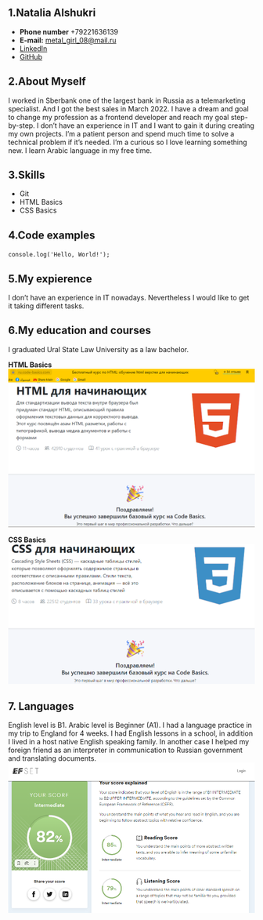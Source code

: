 ## 1.Natalia Alshukri

* **Phone number** +79221636139
* **E-mail:** metal_girl_08@mail.ru
* [LinkedIn](https://www.linkedin.com/in/natalie-alshukri-653a94235/)
* [GitHub](https://github.com/Emilyfreulein)

## 2.About Myself
I worked in Sberbank one of the largest bank in Russia as a telemarketing specialist. And I got the best sales in March 2022. I have a dream and goal to change my profession as a frontend developer and reach my goal step-by-step. I don’t have an experience in IT and I want to gain it during creating my own projects. 
I’m a patient person and spend much time to solve a technical problem if it’s needed. I’m a curious so I love learning something new. I learn Arabic language in my free time. 

## 3.Skills
* Git
* HTML Basics
* CSS Basics

## 4.Code examples
`console.log('Hello, World!');`

## 5.My expierence
I don’t have an experience in IT nowadays. Nevertheless I would like to get it 
taking different tasks.

## 6.My education and courses
I graduated Ural State Law University as a law bachelor.


**HTML Basics**
![Html Basics course.png](https://github.com/Emilyfreulein/rss-school/blob/gh-pages/Html%20Basics%20course.png)

**CSS Basics**
![CSS Basics](https://github.com/Emilyfreulein/rss-school/blob/gh-pages/css%20basics.png)

## 7. Languages
English level is B1. 
Arabic level is Beginner (A1).
I had a language practice in my trip to England for 4 weeks. I had English lessons in a school, in addition I lived in a host native English speaking family. In another case I helped my foreign friend as an interpreter in communication to Russian government and translating documents.
![Intermediate](https://github.com/Emilyfreulein/rss-school/blob/gh-pages/Intermediate.png)

